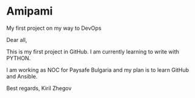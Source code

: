 # Amipami
My first project on my way to DevOps

Dear all,

This is my first project in GitHub.
I am currently learning to write with PYTHON.

I am working as NOC for Paysafe Bulgaria and my plan is to learn GitHub and Ansible.

Best regards,
Kiril Zhegov
